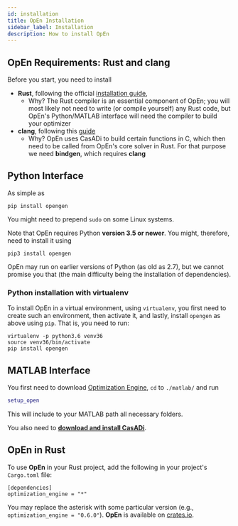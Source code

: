 ```yaml
---
id: installation
title: OpEn Installation
sidebar_label: Installation
description: How to install OpEn
---
```


<script>
  ((window.gitter = {}).chat = {}).options = {
    room: 'alphaville/optimization-engine'
  };
</script>
<script src="https://sidecar.gitter.im/dist/sidecar.v1.js" async defer></script>

## OpEn Requirements: Rust and clang

Before you start, you need to install

* **Rust**, following the official <a href="https://www.rust-lang.org/tools/install" rel="nofollow" target="blank">installation guide</a>,
  - Why? The Rust compiler is an essential component of OpEn; you will most likely
    not need to write (or compile yourself) any Rust code, but OpEn's Python/MATLAB
    interface will need the compiler to build your optimizer
* **clang**, following this <a href="https://github.com/rust-lang/rust-bindgen/blob/master/book/src/requirements.md" rel="nofollow" target="blank">guide</a>
  - Why? OpEn uses CasADi to build certain functions in C, which then need to be
    called from OpEn's core solver in Rust. For that purpose we need **bindgen**,
    which requires **clang**


## Python Interface
As simple as

```console
pip install opengen
```

You might need to prepend `sudo` on some Linux systems.

Note that OpEn requires Python **version 3.5 or newer**. You might, therefore,
need to install it using

```console
pip3 install opengen
```

OpEn may run on earlier versions of Python (as old as 2.7), but we cannot promise
you that (the main difficulty being the installation of dependencies).

### Python installation with virtualenv

To install OpEn in a virtual environment, using `virtualenv`, you first
need to create such an environment, then activate it, and lastly, install
`opengen` as above using `pip`. That is, you need to run:

```console
virtualenv -p python3.6 venv36
source venv36/bin/activate
pip install opengen
```

## MATLAB Interface
You first need to download [Optimization Engine](https://github.com/alphaville/optimization-engine/archive/master.zip), `cd` to `./matlab/` and run

```matlab
setup_open
```

This will include to your MATLAB path all necessary folders.

You also need to <a href="https://web.casadi.org/" target="_blank"><b>download and install CasADi</b></a>.

## OpEn in Rust
To use **OpEn** in your Rust project, add the following in your project's `Cargo.toml` file:

```
[dependencies]
optimization_engine = "*"
```

You may replace the asterisk with some particular version (e.g., `optimization_engine = "0.6.0"`).
**OpEn** is available on <a href="https://crates.io/crates/optimization_engine">crates.io</a>.
